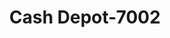 ---
f_zip-code: 61455
f_state-code: IL
title: Cash Depot-7002
f_phone: 309-833-5474
f_city-only: Macomb
f_address: 300 E Jackson Street Macomb
f_location-unique-id: '7002'
slug: cash-depot-7002
updated-on: '2024-05-30T13:46:58.046Z'
created-on: '2024-05-30T13:36:59.803Z'
published-on: '2024-05-30T13:54:32.469Z'
f_city-state: cms/city/macomb-il.md
f_company: cms/company/cash-depot.md
f_state: cms/state/illinois.md
layout: '[payday-loan].html'
tags: payday-loan
---